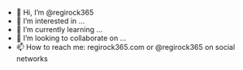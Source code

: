 - 👋 Hi, I’m @regirock365
- 👀 I’m interested in ...
- 🌱 I’m currently learning ...
- 💞️ I’m looking to collaborate on ...
- 📫 How to reach me: regirock365.com or @regirock365 on social networks

<!---
regirock365/regirock365 is a ✨ special ✨ repository because its `README.md` (this file) appears on your GitHub profile.
You can click the Preview link to take a look at your changes.
--->
